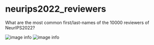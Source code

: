 # neurips2022_reviewers
What are the most common first/last-names of the 10000 reviewers of NeurIPS2022?


![image info](./code/top20-firstname.png)
![image info](./code/top20-lastname.png)

